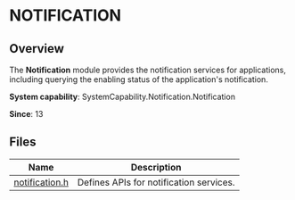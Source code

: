 # NOTIFICATION

## Overview

The **Notification** module provides the notification services for applications, including querying the enabling status of the application's notification.

**System capability**: SystemCapability.Notification.Notification

**Since**: 13

## Files

| Name| Description|
| -- | -- |
| [notification.h](capi-notification-h.md) | Defines APIs for notification services.|

